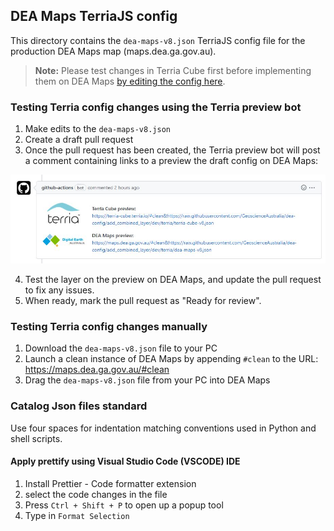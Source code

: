 ## DEA Maps TerriaJS config

This directory contains the `dea-maps-v8.json` TerriaJS config file for the production DEA Maps map (maps.dea.ga.gov.au).

> **Note:** Please test changes in Terria Cube first before implementing them on DEA Maps [by editing the config here](https://github.com/GeoscienceAustralia/dea-config/blob/master/dev/terria/terria-cube-v8.json).

### Testing Terria config changes using the Terria preview bot

1. Make edits to the `dea-maps-v8.json`
2. Create a draft pull request
3. Once the pull request has been created, the Terria preview bot will post a comment containing links to a preview the draft config on DEA Maps:

![](../../_static/terria_preview.jpg)

4. Test the layer on the preview on DEA Maps, and update the pull request to fix any issues.
5. When ready, mark the pull request as "Ready for review".

### Testing Terria config changes manually

1. Download the `dea-maps-v8.json` file to your PC
2. Launch a clean instance of DEA Maps by appending `#clean` to the URL: https://maps.dea.ga.gov.au/#clean
2. Drag the `dea-maps-v8.json` file from your PC into DEA Maps

### Catalog Json files standard

Use four spaces for indentation matching conventions used in Python and shell scripts.

#### Apply prettify using Visual Studio Code (VSCODE) IDE
1. Install Prettier - Code formatter extension
2. select the code changes in the file
3. Press `Ctrl + Shift + P` to open up a popup tool
4. Type in `Format Selection`
